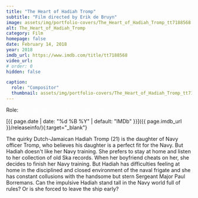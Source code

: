 ```yaml
---
title: "The Heart of Hadiah Tromp"
subtitle: "Film directed by Erik de Bruyn"
image: assets/img/portfolio-covers/The_Heart_of_Hadiah_Tromp_tt7188568.webp
alt: The_Heart_of_Hadiah_Tromp
category: Film
homepage: false
date: February 14, 2018
year: 2018
imdb_url: https://www.imdb.com/title/tt7188568
video_url: 
# order: 0
hidden: false

caption:
  role: "Compositor"
  thumbnail: assets/img/portfolio-covers/The_Heart_of_Hadiah_Tromp_tt7188568.webp
---
```

Role: <span style="color:white">{{ page.caption.role | default: "N/A" }}</span>

[{{ page.date | date: "%d %B %Y" | default: "IMDb" }}]({{ page.imdb_url }}/releaseinfo/){:target="_blank"}

The quirky Dutch-Jamaican Hadiah Tromp (21) is the daughter of Navy officer Tromp, who believes his daughter is a perfect fit for the Navy. But Hadiah doesn't like her Navy training. She prefers to stay at home and listen to her collection of old Ska records. When her boyfriend cheats on her, she decides to finish her Navy training. But Hadiah has difficulties feeling at home in the disciplined and closed environment of the naval frigate and she has constant collusions with the handsome but stern Sergeant Major Paul Borremans. Can the impulsive Hadiah stand tall in the Navy world full of rules? Or is she forced to leave the ship early?
